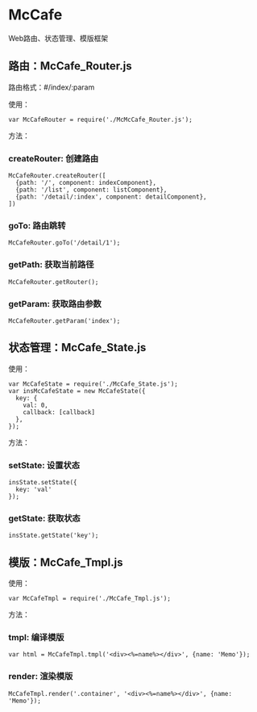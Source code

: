 # McCafe
Web路由、状态管理、模版框架

##  路由：McCafe_Router.js

路由格式：#/index/:param

使用：
  
    var McCafeRouter = require('./McMcCafe_Router.js');
  
方法：

###  createRouter: 创建路由
  
    McCafeRouter.createRouter([
      {path: '/', component: indexComponent},
      {path: '/list', component: listComponent},
      {path: '/detail/:index', component: detailComponent},
    ])
    
###  goTo: 路由跳转
  
    McCafeRouter.goTo('/detail/1');
  
###  getPath: 获取当前路径
  
    McCafeRouter.getRouter();
  
###  getParam: 获取路由参数
  
    McCafeRouter.getParam('index');

##  状态管理：McCafe_State.js

使用：
  
    var McCafeState = require('./McCafe_State.js');
    var insMcCafeState = new McCafeState({
      key: {
        val: 0,
        callback: [callback]
      },
    });
  
方法：
  
### setState: 设置状态

    insState.setState({
      key: 'val'
    });
  
### getState: 获取状态
  
    insState.getState('key');

##  模版：McCafe_Tmpl.js

使用：
  
    var McCafeTmpl = require('./McCafe_Tmpl.js');

方法：
  
### tmpl: 编译模版
  
    var html = McCafeTmpl.tmpl('<div><%=name%></div>', {name: 'Memo'});

### render: 渲染模版
  
    McCafeTmpl.render('.container', '<div><%=name%></div>', {name: 'Memo'});
